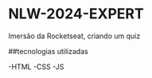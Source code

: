 # NLW-2024-EXPERT
Imersão da Rocketseat, criando um quiz


##tecnologias utilizadas

-HTML
-CSS
-JS
